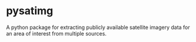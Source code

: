 
# pysatimg
A python package for extracting publicly available satellite imagery data for an area of interest from multiple sources.